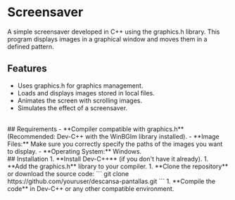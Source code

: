 # Screensaver
A simple screensaver developed in C++ using the graphics.h library. This program displays images in a graphical window and moves them in a defined pattern.
<br>
## Features
- Uses graphics.h for graphics management.
- Loads and displays images stored in local files.
- Animates the screen with scrolling images.
- Simulates the effect of a screensaver.
<br>
## Requirements
- **Compiler compatible with graphics.h** (Recommended: Dev-C++ with the WinBGIm library installed).
- **Image Files:** Make sure you correctly specify the paths of the images you want to display.
- **Operating System:** Windows.
<br>
## Installation
1. **Install Dev-C++** (if you don't have it already).
1. **Add the graphics.h** library to your compiler.
1. **Clone the repository** or download the source code:
```
git clone https://github.com/youruser/descansa-pantallas.git
```
1. **Compile the code** in Dev-C++ or any other compatible environment.
